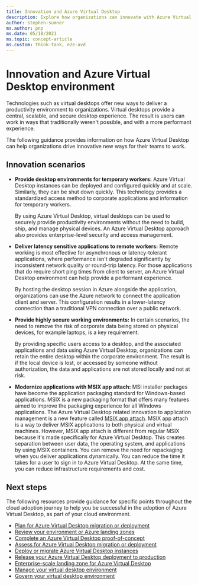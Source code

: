 ```yaml
---
title: Innovation and Azure Virtual Desktop
description: Explore how organizations can innovate with Azure Virtual Desktop
author: stephen-sumner
ms.author: pnp
ms.date: 05/18/2021
ms.topic: concept-article
ms.custom: think-tank, e2e-avd
---
```


# Innovation and Azure Virtual Desktop environment

Technologies such as virtual desktops offer new ways to deliver a productivity environment to organizations. Virtual desktops provide a central, scalable, and secure desktop experience. The result is users can work in ways that traditionally weren't possible, and with a more performant experience.

The following guidance provides information on how Azure Virtual Desktop can help organizations drive innovative new ways for their teams to work.

## Innovation scenarios

- **Provide desktop environments for temporary workers:** Azure Virtual Desktop instances can be deployed and configured quickly and at scale. Similarly, they can be shut down quickly. This technology provides a standardized access method to corporate applications and information for temporary workers.

    By using Azure Virtual Desktop, virtual desktops can be used to securely provide productivity environments without the need to build, ship, and manage physical devices. An Azure Virtual Desktop approach also provides enterprise-level security and access management.

- **Deliver latency sensitive applications to remote workers:** Remote working is most effective for asynchronous or latency-tolerant applications, where performance isn't degraded significantly by inconsistent network quality or round-trip latency. For those applications that do require short ping times from client to server, an Azure Virtual Desktop environment can help provide a performant experience.

    By hosting the desktop session in Azure alongside the application, organizations can use the Azure network to connect the application client and server. This configuration results in a lower-latency connection than a traditional VPN connection over a public network.

- **Provide highly secure working environments:** In certain scenarios, the need to remove the risk of corporate data being stored on physical devices, for example laptops, is a key requirement.

    By providing specific users access to a desktop, and the associated applications and data using Azure Virtual Desktop, organizations can retain the entire desktop within the corporate environment. The result is if the local device is lost, or accessed by someone without authorization, the data and applications are not stored locally and not at risk.

- **Modernize applications with MSIX app attach:** MSI installer packages have become the application packaging standard for Windows-based applications. MSIX is a new packaging format that offers many features aimed to improve the packaging experience for all Windows applications. The Azure Virtual Desktop related innovation to application management is a new feature called [MSIX app attach](/azure/virtual-desktop/what-is-app-attach). MSIX app attach is a way to deliver MSIX applications to both physical and virtual machines. However, MSIX app attach is different from regular MSIX because it's made specifically for Azure Virtual Desktop. This creates separation between user data, the operating system, and applications by using MSIX containers. You can remove the need for repackaging when you deliver applications dynamically. You can reduce the time it takes for a user to sign in to Azure Virtual Desktop. At the same time, you can reduce infrastructure requirements and cost.

## Next steps

The following resources provide guidance for specific points throughout the cloud adoption journey to help you be successful in the adoption of Azure Virtual Desktop, as part of your cloud environment.

- [Plan for Azure Virtual Desktop migration or deployment](./plan.md)
- [Review your environment or Azure landing zones](./ready.md)
- [Complete an Azure Virtual Desktop proof-of-concept](./proof-of-concept.md)
- [Assess for Azure Virtual Desktop migration or deployment](./migrate-assess.md)
- [Deploy or migrate Azure Virtual Desktop instances](./migrate-deploy.md)
- [Release your Azure Virtual Desktop deployment to production](./migrate-release.md)
- [Enterprise-scale landing zone for Azure Virtual Desktop](./enterprise-scale-landing-zone.md)
- [Manage your virtual desktop environment](./manage.md)
- [Govern your virtual desktop environment](./govern.md)
